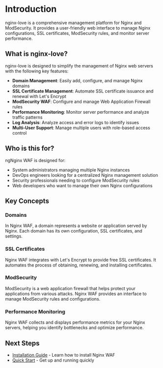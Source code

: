 # Introduction

nginx-love is a comprehensive management platform for Nginx and ModSecurity. It provides a user-friendly web interface to manage Nginx configurations, SSL certificates, ModSecurity rules, and monitor server performance.

## What is nginx-love?

nginx-love is designed to simplify the management of Nginx web servers with the following key features:

- **Domain Management**: Easily add, configure, and manage Nginx domains
- **SSL Certificate Management**: Automate SSL certificate issuance and renewal with Let's Encrypt
- **ModSecurity WAF**: Configure and manage Web Application Firewall rules
- **Performance Monitoring**: Monitor server performance and analyze traffic patterns
- **Log Analysis**: Analyze access and error logs to identify issues
- **Multi-User Support**: Manage multiple users with role-based access control

## Who is this for?

ngNginx WAF is designed for:

- System administrators managing multiple Nginx instances
- DevOps engineers looking for a centralized Nginx management solution
- Security professionals needing to configure ModSecurity rules
- Web developers who want to manage their own Nginx configurations

## Key Concepts

### Domains
In Nginx WAF, a domain represents a website or application served by Nginx. Each domain has its own configuration, SSL certificates, and settings.

### SSL Certificates
Nginx WAF integrates with Let's Encrypt to provide free SSL certificates. It automates the process of obtaining, renewing, and installing certificates.

### ModSecurity
ModSecurity is a web application firewall that helps protect your applications from various attacks. Nginx WAF provides an interface to manage ModSecurity rules and configurations.

### Performance Monitoring
Nginx WAF collects and displays performance metrics for your Nginx servers, helping you identify bottlenecks and optimize performance.

## Next Steps

- [Installation Guide](/guide/installation) - Learn how to install Nginx WAF
- [Quick Start](/guide/quick-start) - Get up and running quickly